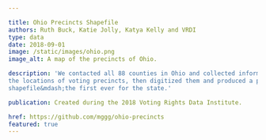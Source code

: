 ```yaml
---

title: Ohio Precincts Shapefile
authors: Ruth Buck, Katie Jolly, Katya Kelly and VRDI
type: data
date: 2018-09-01
image: /static/images/ohio.png
image_alt: A map of the precincts of Ohio.

description: 'We contacted all 88 counties in Ohio and collected information about
the locations of voting precincts, then digitized them and produced a publicly available
shapefile&mdash;the first ever for the state.'

publication: Created during the 2018 Voting Rights Data Institute.

href: https://github.com/mggg/ohio-precincts
featured: true
---
```

